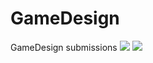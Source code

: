 # GameDesign
GameDesign submissions
<img src="https://user-images.githubusercontent.com/43001588/47301291-da062980-d61e-11e8-83ce-e978787e59c4.png">
<img src="https://user-images.githubusercontent.com/43001588/47301655-a8419280-d61f-11e8-9703-71181a306f58.png">
